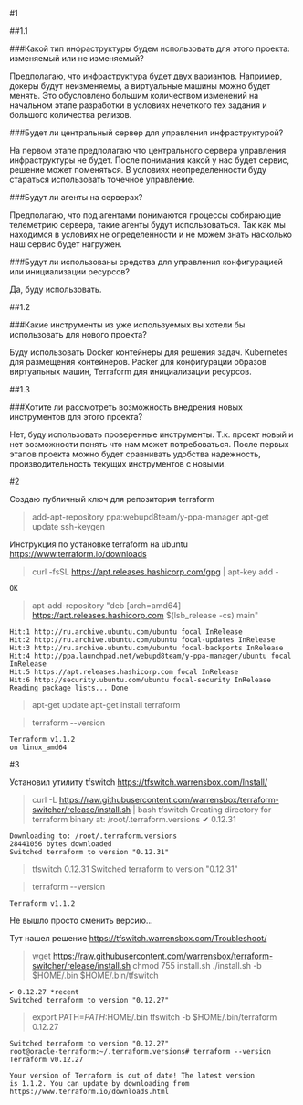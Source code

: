 #1

##1.1

###Какой тип инфраструктуры будем использовать для этого проекта: изменяемый или не изменяемый?

Предполагаю, что инфраструктура будет двух вариантов.
Например, докеры будут неизменяемы, а виртуальные машины можно будет менять.
Это обусловлено большим количеством изменений на начальном этапе разработки в условиях нечеткого тех задания
и большого количества релизов.

###Будет ли центральный сервер для управления инфраструктурой?

На первом этапе предполагаю что центрального сервера управления инфраструктуры не будет.
После понимания какой у нас будет сервис, решение может поменяться. В условиях неопределенности 
буду стараться использовать точечное управление.

###Будут ли агенты на серверах?

Предполагаю, что под агентами понимаются процессы собирающие телеметрию сервера, 
такие агенты будут использоваться. Так как мы находимся в условиях не определенности и не можем знать
насколько наш сервис будет нагружен.  

###Будут ли использованы средства для управления конфигурацией или инициализации ресурсов?

Да, буду использовать.

##1.2

###Какие инструменты из уже используемых вы хотели бы использовать для нового проекта?

Буду использовать Docker контейнеры для решения задач. 
Kubernetes для размещения контейнеров.
Packer для конфигурации образов виртуальных машин, Terraform для инициализации ресурсов.

##1.3

###Хотите ли рассмотреть возможность внедрения новых инструментов для этого проекта?

Нет, буду использовать проверенные инструменты. Т.к. проект новый и нет возможности
понять что нам может потребоваться. После первых этапов проекта можно будет сравнивать удобства
надежность, производительность текущих инструментов с новыми.

#2

Создаю публичный ключ для репозитория terraform
>add-apt-repository ppa:webupd8team/y-ppa-manager
>apt-get update
>ssh-keygen

Инструкция по установке terraform на ubuntu https://www.terraform.io/downloads


>curl -fsSL https://apt.releases.hashicorp.com/gpg |  apt-key add -
    
    OK

>apt-add-repository "deb [arch=amd64] https://apt.releases.hashicorp.com $(lsb_release -cs) main"
    
    Hit:1 http://ru.archive.ubuntu.com/ubuntu focal InRelease
    Hit:2 http://ru.archive.ubuntu.com/ubuntu focal-updates InRelease
    Hit:3 http://ru.archive.ubuntu.com/ubuntu focal-backports InRelease
    Hit:4 http://ppa.launchpad.net/webupd8team/y-ppa-manager/ubuntu focal InRelease
    Hit:5 https://apt.releases.hashicorp.com focal InRelease
    Hit:6 http://security.ubuntu.com/ubuntu focal-security InRelease
    Reading package lists... Done

>apt-get update
>apt-get install terraform

>terraform --version

    Terraform v1.1.2
    on linux_amd64

#3

Установил утилиту tfswitch
https://tfswitch.warrensbox.com/Install/

>curl -L https://raw.githubusercontent.com/warrensbox/terraform-switcher/release/install.sh | bash
> tfswitch
Creating directory for terraform binary at: /root/.terraform.versions
✔ 0.12.31

    Downloading to: /root/.terraform.versions
    28441056 bytes downloaded
    Switched terraform to version "0.12.31"

>tfswitch 0.12.31
Switched terraform to version "0.12.31"

>terraform --version

    Terraform v1.1.2

Не вышло просто сменить версию...

Тут нашел решение
https://tfswitch.warrensbox.com/Troubleshoot/

>wget https://raw.githubusercontent.com/warrensbox/terraform-switcher/release/install.sh
>chmod 755 install.sh
>./install.sh -b $HOME/.bin 
>$HOME/.bin/tfswitch

    ✔ 0.12.27 *recent
    Switched terraform to version "0.12.27"

>export PATH=$PATH:$HOME/.bin 
>tfswitch -b $HOME/.bin/terraform 0.12.27

    Switched terraform to version "0.12.27"
    root@oracle-terraform:~/.terraform.versions# terraform --version
    Terraform v0.12.27
    
    Your version of Terraform is out of date! The latest version
    is 1.1.2. You can update by downloading from https://www.terraform.io/downloads.html
